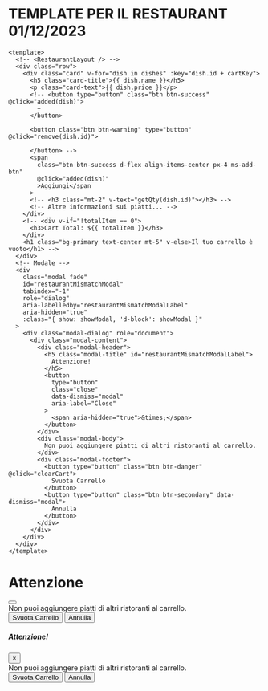 # TEMPLATE PER IL RESTAURANT 01/12/2023

```vue
<template>
  <!-- <RestaurantLayout /> -->
  <div class="row">
    <div class="card" v-for="dish in dishes" :key="dish.id + cartKey">
      <h5 class="card-title">{{ dish.name }}</h5>
      <p class="card-text">{{ dish.price }}</p>
      <!-- <button type="button" class="btn btn-success" @click="added(dish)">
        +
      </button>

      <button class="btn btn-warning" type="button" @click="remove(dish.id)">
        -
      </button> -->
      <span
        class="btn btn-success d-flex align-items-center px-4 ms-add-btn"
        @click="added(dish)"
        >Aggiungi</span
      >
      <!-- <h3 class="mt-2" v-text="getQty(dish.id)"></h3> -->
      <!-- Altre informazioni sui piatti... -->
    </div>
    <!-- <div v-if="!totalItem == 0">
      <h3>Cart Total: ${{ totalItem }}</h3>
    </div>
    <h1 class="bg-primary text-center mt-5" v-else>Il tuo carrello è vuoto</h1> -->
  </div>
  <!-- Modale -->
  <div
    class="modal fade"
    id="restaurantMismatchModal"
    tabindex="-1"
    role="dialog"
    aria-labelledby="restaurantMismatchModalLabel"
    aria-hidden="true"
    :class="{ show: showModal, 'd-block': showModal }"
  >
    <div class="modal-dialog" role="document">
      <div class="modal-content">
        <div class="modal-header">
          <h5 class="modal-title" id="restaurantMismatchModalLabel">
            Attenzione!
          </h5>
          <button
            type="button"
            class="close"
            data-dismiss="modal"
            aria-label="Close"
          >
            <span aria-hidden="true">&times;</span>
          </button>
        </div>
        <div class="modal-body">
          Non puoi aggiungere piatti di altri ristoranti al carrello.
        </div>
        <div class="modal-footer">
          <button type="button" class="btn btn-danger" @click="clearCart">
            Svuota Carrello
          </button>
          <button type="button" class="btn btn-secondary" data-dismiss="modal">
            Annulla
          </button>
        </div>
      </div>
    </div>
  </div>
</template>
```

<!-- Modal -->
<div class="modal fade" id="restaurantMismatchModal" tabindex="-1" aria-labelledby="restaurantMismatchModalLabel" aria-hidden="true" :class="{ show: showModal, 'd-block': showModal }">
  <div class="modal-dialog">
    <div class="modal-content">
      <div class="modal-header">
        <h1 class="modal-title fs-5" id="restaurantMismatchModalLabel">Attenzione</h1>
        <button type="button" class="btn-close" data-bs-dismiss="modal" aria-label="Close"></button>
      </div>
      <div class="modal-body">
        Non puoi aggiungere piatti di altri ristoranti al carrello.
      </div>
      <div class="modal-footer">
      <button type="button" class="btn btn-primary" @click="clearCart"> Svuota Carrello</button>
        <button type="button" class="btn btn-secondary" data-bs-dismiss="modal">Annulla</button>
      </div>
    </div>
  </div>
</div>

<!-- Modale Precedente -->
<div
    class="modal fade"
    id="restaurantMismatchModal"
    tabindex="-1"
    role="dialog"
    aria-labelledby="restaurantMismatchModalLabel"
    aria-hidden="true"
    :class="{ show: showModal, 'd-block': showModal }"
  >
    <div class="modal-dialog" role="document">
      <div class="modal-content">
        <div class="modal-header">
          <h5 class="modal-title" id="restaurantMismatchModalLabel">
            Attenzione!
          </h5>
          <button
            type="button"
            class="close"
            data-dismiss="modal"
            aria-label="Close"
          >
            <span aria-hidden="true">&times;</span>
          </button>
        </div>
        <div class="modal-body">
          Non puoi aggiungere piatti di altri ristoranti al carrello.
        </div>
        <div class="modal-footer">
          <button type="button" class="btn btn-danger" @click="clearCart">
            Svuota Carrello
          </button>
          <button type="button" class="btn btn-secondary" data-dismiss="modal">
            Annulla
          </button>
        </div>
      </div>
    </div>
  </div>
